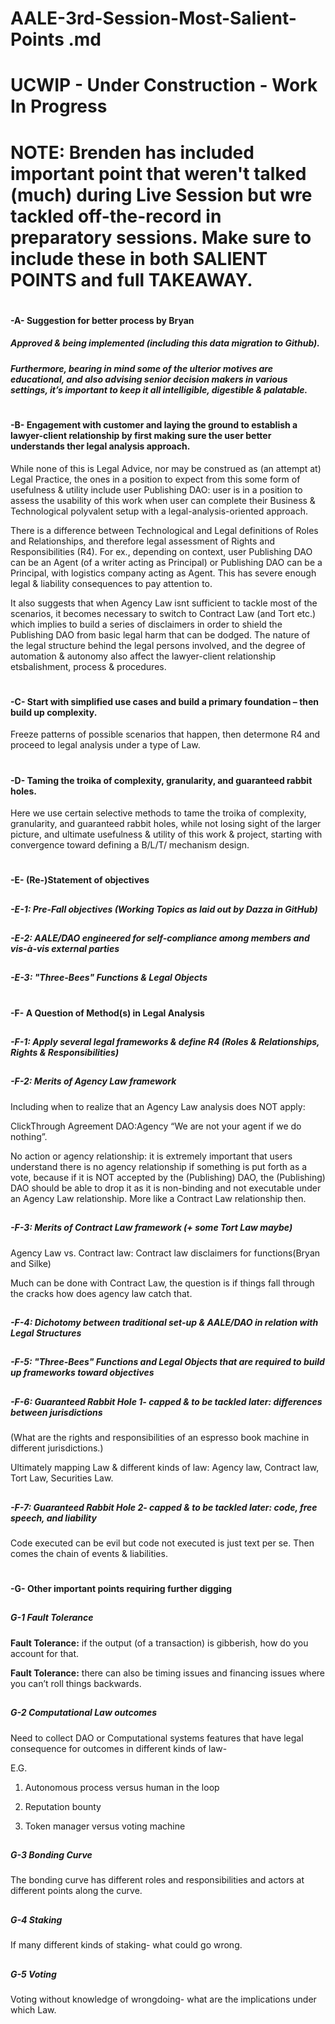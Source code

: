 # AALE-3rd-Session-Most-Salient-Points .md
#
# UCWIP - Under Construction - Work In Progress

#
# NOTE: Brenden has included important point that weren't talked (much) during Live Session but wre tackled off-the-record in preparatory sessions. Make sure to include these in both SALIENT POINTS and full TAKEAWAY.


#

#### -A- Suggestion for better process by Bryan

##### Approved & being implemented (including this data migration to Github).




##### Furthermore, bearing in mind some of the ulterior motives are educational, and also advising senior decision makers in various settings, it’s important to keep it all intelligible, digestible & palatable.

#

#### -B- Engagement with customer and laying the ground to establish a lawyer-client relationship by first making sure the user better understands ther legal analysis approach.

While none of this is Legal Advice, nor may be construed as (an attempt at) Legal Practice, the ones in a position to expect from this some form of usefulness & utility include user Publishing DAO: user is in a position to assess the usability of this work when user can complete their Business & Technological polyvalent setup with a legal-analysis-oriented approach. 

There is a difference between Technological and Legal definitions of Roles and Relationships, and therefore legal assessment of Rights and Responsibilities (R4). For ex., depending on context, user Publishing DAO can be an Agent (of a writer acting as Principal) or Publishing DAO can be a Principal, with logistics company acting as Agent. This has severe enough legal & liability consequences to pay attention to. 

It also suggests that when Agency Law isnt sufficient to tackle most of the scenarios, it becomes necessary to switch to Contract Law (and Tort etc.) which implies to build a series of disclaimers in order to shield the Publishing DAO from basic legal harm that can be dodged. The nature of the legal structure behind the legal persons involved, and the degree of automation & autonomy also affect the lawyer-client relationship etsbalishment, process & procedures.

#

#### -C- Start with simplified use cases and build a primary foundation – then build up complexity. 

Freeze patterns of possible scenarios that happen, then determone R4 and proceed to legal analysis under a type of Law.

#

#### -D- Taming the troika of complexity, granularity, and guaranteed rabbit holes.

Here we use certain selective methods to tame the troika of complexity, granularity, and guaranteed rabbit holes, while not losing sight of the larger picture, and ultimate usefulness & utility of this work & project, starting with convergence toward defining a B/L/T/ mechanism design.

#

#### -E- (Re-)Statement of objectives

##

##### -E-1: Pre-Fall objectives (Working Topics as laid out by Dazza in GitHub)

##

##### -E-2: AALE/DAO engineered for self-compliance among members and vis-à-vis external parties

##

##### -E-3: "Three-Bees" Functions & Legal Objects

#

#### -F- A Question of Method(s) in Legal Analysis

##

##### -F-1: Apply several legal frameworks & define R4 (Roles & Relationships, Rights & Responsibilities)

##

##### -F-2: Merits of Agency Law framework

Including when to realize that an Agency Law analysis does NOT apply: 

ClickThrough Agreement DAO:Agency “We are not your agent if we do nothing”.

No action or agency relationship: it is extremely important that users understand there is no agency relationship if something is put forth as a vote, because if it is NOT accepted by the (Publishing) DAO, the (Publishing) DAO should be able to drop it as it is non-binding and not executable under an Agency Law relationship. More like a Contract Law relationship then.

##

##### -F-3: Merits of Contract Law framework (+ some Tort Law maybe)

Agency Law vs. Contract law: Contract law disclaimers for functions(Bryan and Silke)

Much can be done with Contract Law, the question is if things fall through the cracks how does agency law catch that.

##

##### -F-4: Dichotomy between traditional set-up & AALE/DAO in relation with Legal Structures

##

##### -F-5: "Three-Bees" Functions and Legal Objects that are required to build up frameworks toward objectives

##

##### -F-6: Guaranteed Rabbit Hole 1- capped & to be tackled later: differences between jurisdictions

(What are the rights and responsibilities of an espresso book machine in different jurisdictions.)

Ultimately mapping Law & different kinds of law: Agency law, Contract law, Tort Law, Securities Law.

##

##### -F-7: Guaranteed Rabbit Hole 2- capped & to be tackled later: code, free speech, and liability

Code executed can be evil but code not executed is just text per se. Then comes the chain of events & liabilities.

#

#### -G- Other important points requiring further digging  

##

##### G-1 Fault Tolerance

**Fault Tolerance:** if the output (of a transaction) is gibberish, how do you account for that.

**Fault Tolerance:** there can also be timing issues and financing issues where you can’t roll things backwards.

##

##### G-2 Computational Law outcomes 

Need to collect DAO or Computational systems features that have legal consequence for outcomes in different kinds of law-

E.G.

1. Autonomous process versus human in the loop

2. Reputation bounty

3. Token manager versus voting machine

##

##### G-3 Bonding Curve

The bonding curve has different roles and responsibilities and actors at different points along the curve.

##

##### G-4 Staking

If many different kinds of staking- what could go wrong.

##

##### G-5 Voting

Voting without knowledge of wrongdoing- what are the implications under which Law.


 
 
 
